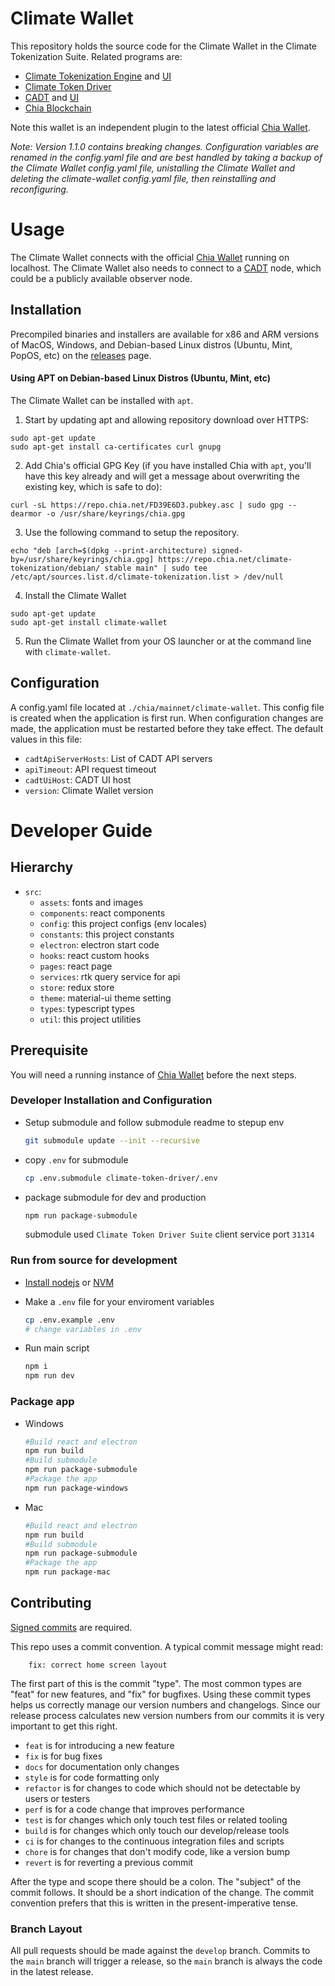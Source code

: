 # Climate Wallet

This repository holds the source code for the Climate Wallet in the Climate Tokenization Suite. Related programs are:
* [Climate Tokenization Engine](https://github.com/Chia-Network/Climate-Tokenization-Engine) and [UI](https://github.com/Chia-Network/Climate-Tokenization-Engine-UI)
* [Climate Token Driver](https://github.com/Chia-Network/climate-token-driver)
* [CADT](https://github.com/Chia-Network/cadt) and [UI](https://github.com/Chia-Network/cadt-ui)
* [Chia Blockchain](https://github.com/Chia-Network/chia-blockchain)

Note this wallet is an independent plugin to the latest official [Chia Wallet](https://www.chia.net/downloads/).

*Note: Version 1.1.0 contains breaking changes. Configuration variables are renamed in the config.yaml file and are best handled by taking a backup of the Climate Wallet config.yaml file, unistalling the Climate Wallet and deleting the climate-wallet config.yaml file, then reinstalling and reconfiguring.*

# Usage

The Climate Wallet connects with the official [Chia Wallet](https://www.chia.net/downloads/) running on localhost.  The Climate Wallet also needs to connect to a [CADT](https://github.com/Chia-Network/cadt) node, which could be a publicly available observer node.  

## Installation

Precompiled binaries and installers are available for x86 and ARM versions of MacOS, Windows, and Debian-based Linux distros (Ubuntu, Mint, PopOS, etc) on the [releases](https://github.com/Chia-Network/Climate-Wallet/releases) page.

#### Using APT on Debian-based Linux Distros (Ubuntu, Mint, etc)

The Climate Wallet can be installed with `apt`.  

1. Start by updating apt and allowing repository download over HTTPS:

```
sudo apt-get update
sudo apt-get install ca-certificates curl gnupg
```

2.  Add Chia's official GPG Key (if you have installed Chia with `apt`, you'll have this key already and will get a message about overwriting the existing key, which is safe to do):

```
curl -sL https://repo.chia.net/FD39E6D3.pubkey.asc | sudo gpg --dearmor -o /usr/share/keyrings/chia.gpg
```

3. Use the following command to setup the repository.

```
echo "deb [arch=$(dpkg --print-architecture) signed-by=/usr/share/keyrings/chia.gpg] https://repo.chia.net/climate-tokenization/debian/ stable main" | sudo tee /etc/apt/sources.list.d/climate-tokenization.list > /dev/null
```

4.  Install the Climate Wallet

```
sudo apt-get update
sudo apt-get install climate-wallet
```

5.  Run the Climate Wallet from your OS launcher or at the command line with `climate-wallet`. 

## Configuration

A config.yaml file located at `./chia/mainnet/climate-wallet`. This config file is created when the application is first run.  When configuration changes are made, the application must be restarted before they take effect.  The default values in this file: 

  - `cadtApiServerHosts`: List of CADT API servers
  - `apiTimeout`: API request timeout
  - `cadtUiHost`:  CADT UI host
  - `version`: Climate Wallet version

# Developer Guide

## Hierarchy

- `src`:
  - `assets`: fonts and images
  - `components`: react components
  - `config`: this project configs (env locales)
  - `constants`: this project constants
  - `electron`: electron start code
  - `hooks`: react custom hooks
  - `pages`: react page
  - `services`: rtk query service for api
  - `store`: redux store
  - `theme`: material-ui theme setting
  - `types`: typescript types
  - `util`: this project utilities


## Prerequisite

You will need a running instance of [Chia Wallet](https://www.chia.net/downloads/) before the next steps.

### Developer Installation and Configuration

- Setup submodule and follow submodule readme to stepup env

  ```sh
  git submodule update --init --recursive
  ```

- copy `.env` for submodule
  ```sh
  cp .env.submodule climate-token-driver/.env
  ```
- package submodule for dev and production

  ```sh
  npm run package-submodule
  ```

  submodule used `Climate Token Driver Suite` client service port `31314`


### Run from source for development

- [Install nodejs](https://nodejs.org/en/) or [NVM](https://github.com/nvm-sh/nvm)

- Make a `.env` file for your enviroment variables

  ```sh
  cp .env.example .env
  # change variables in .env
  ```

- Run main script

  ```sh
  npm i
  npm run dev
  ```

### Package app

- Windows

  ```sh
  #Build react and electron
  npm run build
  #Build submodule
  npm run package-submodule
  #Package the app
  npm run package-windows

  ```

- Mac

  ```sh
  #Build react and electron
  npm run build
  #Build submodule
  npm run package-submodule
  #Package the app
  npm run package-mac
  ```

## Contributing

[Signed commits](https://docs.github.com/en/authentication/managing-commit-signature-verification/signing-commits) are required.

This repo uses a commit convention. A typical commit message might read:

```
    fix: correct home screen layout
```

The first part of this is the commit "type". The most common types are "feat" for new features, and "fix" for bugfixes. Using these commit types helps us correctly manage our version numbers and changelogs. Since our release process calculates new version numbers from our commits it is very important to get this right.

- `feat` is for introducing a new feature
- `fix` is for bug fixes
- `docs` for documentation only changes
- `style` is for code formatting only
- `refactor` is for changes to code which should not be detectable by users or testers
- `perf` is for a code change that improves performance
- `test` is for changes which only touch test files or related tooling
- `build` is for changes which only touch our develop/release tools
- `ci` is for changes to the continuous integration files and scripts
- `chore` is for changes that don't modify code, like a version bump
- `revert` is for reverting a previous commit

After the type and scope there should be a colon.  The "subject" of the commit follows. It should be a short indication of the change. The commit convention prefers that this is written in the present-imperative tense.

### Branch Layout

All pull requests should be made against the `develop` branch.  Commits to the `main` branch will trigger a release, so the `main` branch is always the code in the latest release.
